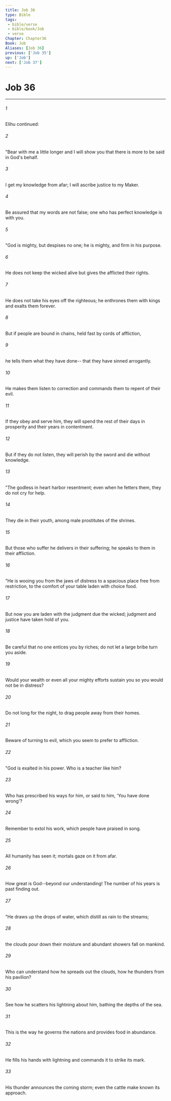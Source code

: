 ```yaml
---
title: Job 36
type: Bible
tags:
 - bible/verse
 - bible/book/Job
 - verse
Chapter: Chapter36
Book: Job
Aliases: [Job 36]
previous: ['Job 35']
up: ['Job']
next: ['Job 37']
---
```

# Job 36

***


###### 1 
Elihu continued: 

###### 2 
"Bear with me a little longer and I will show you that there is more to be said in God's behalf. 

###### 3 
I get my knowledge from afar; I will ascribe justice to my Maker. 

###### 4 
Be assured that my words are not false; one who has perfect knowledge is with you. 

###### 5 
"God is mighty, but despises no one; he is mighty, and firm in his purpose. 

###### 6 
He does not keep the wicked alive but gives the afflicted their rights. 

###### 7 
He does not take his eyes off the righteous; he enthrones them with kings and exalts them forever. 

###### 8 
But if people are bound in chains, held fast by cords of affliction, 

###### 9 
he tells them what they have done-- that they have sinned arrogantly. 

###### 10 
He makes them listen to correction and commands them to repent of their evil. 

###### 11 
If they obey and serve him, they will spend the rest of their days in prosperity and their years in contentment. 

###### 12 
But if they do not listen, they will perish by the sword and die without knowledge. 

###### 13 
"The godless in heart harbor resentment; even when he fetters them, they do not cry for help. 

###### 14 
They die in their youth, among male prostitutes of the shrines. 

###### 15 
But those who suffer he delivers in their suffering; he speaks to them in their affliction. 

###### 16 
"He is wooing you from the jaws of distress to a spacious place free from restriction, to the comfort of your table laden with choice food. 

###### 17 
But now you are laden with the judgment due the wicked; judgment and justice have taken hold of you. 

###### 18 
Be careful that no one entices you by riches; do not let a large bribe turn you aside. 

###### 19 
Would your wealth or even all your mighty efforts sustain you so you would not be in distress? 

###### 20 
Do not long for the night, to drag people away from their homes. 

###### 21 
Beware of turning to evil, which you seem to prefer to affliction. 

###### 22 
"God is exalted in his power. Who is a teacher like him? 

###### 23 
Who has prescribed his ways for him, or said to him, 'You have done wrong'? 

###### 24 
Remember to extol his work, which people have praised in song. 

###### 25 
All humanity has seen it; mortals gaze on it from afar. 

###### 26 
How great is God--beyond our understanding! The number of his years is past finding out. 

###### 27 
"He draws up the drops of water, which distill as rain to the streams; 

###### 28 
the clouds pour down their moisture and abundant showers fall on mankind. 

###### 29 
Who can understand how he spreads out the clouds, how he thunders from his pavilion? 

###### 30 
See how he scatters his lightning about him, bathing the depths of the sea. 

###### 31 
This is the way he governs the nations and provides food in abundance. 

###### 32 
He fills his hands with lightning and commands it to strike its mark. 

###### 33 
His thunder announces the coming storm; even the cattle make known its approach. 
